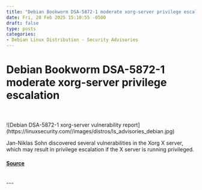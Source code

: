 ```yaml
---
title: "Debian Bookworm DSA-5872-1 moderate xorg-server privilege escalation"
date: Fri, 28 Feb 2025 15:10:55 -0500
draft: false
type: posts
categories: 
- Debian Linux Distribution - Security Advisories
---
```

# Debian Bookworm DSA-5872-1 moderate xorg-server privilege escalation

<br/>

<br/>
![Debian DSA-5872-1 xorg-server vulnerability report](https://linuxsecurity.com//images/distros/ls_advisories_debian.jpg)

Jan-Niklas Sohn discovered several vulnerabilities in the Xorg X server, which may result in privilege escalation if the X server is running privileged.

#### [Source](https://linuxsecurity.com/advisories/debian/debian-dsa-5872-1-xorg-server-security-advisory-updates-sudlxlguiceo)

<br/>
---

